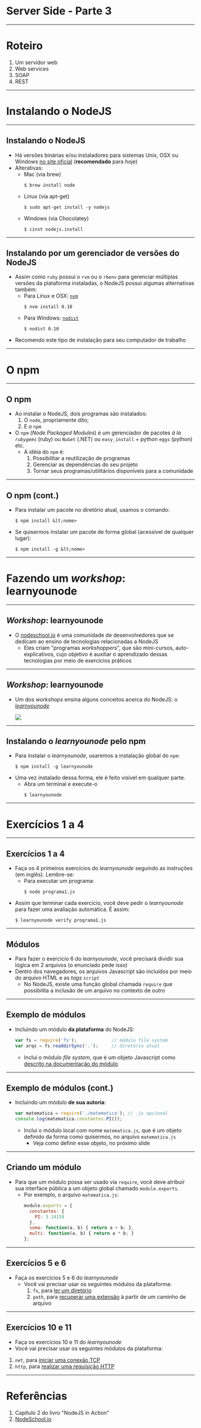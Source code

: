 # Server Side - Parte 3

---
# Roteiro

1. Um servidor web
1. Web services
1. SOAP
1. REST

---
# Instalando o NodeJS

---
## Instalando o NodeJS

- Há versões binárias e/ou instaladores para sistemas Unix, OSX ou Windows
  [no site oficial](http://www.nodejs.org) (**recomendado** para hoje)
- Alterativas:
  - Mac (via brew)
    ```
    $ brew install node
    ```
  - Linux (via apt-get)
    ```
    $ sudo apt-get install -y nodejs
    ```
  - Windows (via Chocolatey)
    ```
    $ cinst nodejs.install
    ```

---
## Instalando por um gerenciador de versões do NodeJS

- Assim como `ruby` possui o `rvm` ou o `rbenv` para gerenciar múltiplas
  versões da plataforma instaladas, o NodeJS possui algumas alternativas
  também:
  - Para Linux e OSX: [`nvm`](https://github.com/creationix/nvm)
    ```
    $ nvm install 0.10
    ```
  - Para Windows: [`nodist`](https://github.com/marcelklehr/nodist)
    ```
    $ nodist 0.10
    ```
- Recomendo este tipo de instalação para seu computador de trabalho

---
# O **npm**

---
## O **npm**

- Ao instalar o NodeJS, dois programas são instalados:
  1. O `node`, propriamente dito;
  1. E o `npm`
- O `npm` (_Node Packaged Modules_) é um gerenciador de pacotes _à la
  `rubygems`_ (ruby) ou `NuGet` (.NET) ou `easy_install` + python `eggs`
  (python) etc.
  - A idéia do `npm` é:
    1. Possibilitar a reutilização de programas
    1. Gerenciar as dependências do seu projeto
    1. Tornar seus programas/utilitários disponíveis para a comunidade

---
## O **npm** (cont.)

- Para instalar um pacote no diretório atual, usamos o comando:
  ```
  $ npm install &lt;nome>
  ```
- Se quisermos instalar um pacote de forma global (acessível de qualquer
  lugar):
  ```
  $ npm install -g &lt;nome>
  ```

---
# Fazendo um _workshop_: **learnyounode**

---
## _Workshop_: **learnyounode**

- O [nodeschool.io](http://nodeschool.io) é uma comunidade de desenvolvedores
  que se dedicam ao ensino de tecnologias relacionadas a NodeJS
  - Eles criam "programas _workshoppers_", que são mini-cursos,
    auto-explicativos, cujo objetivo é auxiliar o aprendizado dessas
    tecnologias por meio de exercícios práticos


---
## _Workshop_: **learnyounode**

- Um dos _workshops_ ensina alguns conceitos acerca do NodeJS: o
  [_learnyounode_](https://github.com/rvagg/learnyounode)

  ![](images/learnyounode.png)

---
## Instalando o _learnyounode_ pelo npm

- Para instalar o _learnyounode_, usaremos a instalação global do `npm`:
  ```
  $ npm install -g learnyounode
  ```
- Uma vez instalado dessa forma, ele é feito visível em qualquer parte.
  - Abra um terminal e execute-o
    ```
    $ learnyounode
    ```

---
# Exercícios 1 a 4

---
## Exercícios 1 a 4

- Faça os 4 primeiros exercícios do _learnyounode_ seguindo as instruções (em
  inglês). Lembre-se:
  - Para executar um programa:
    ```
    $ node programa1.js
    ```
- Assim que terminar cada exercício, você deve pedir o _learnyounode_ para
  fazer uma avaliação automática. É assim:
  ```
  $ learnyounode verify programa1.js
  ```

---
## Módulos

- Para fazer o exercício 6 do _learnyounode_, você precisará dividir sua lógica
  em 2 arquivos (o enunciado pede isso)
- Dentro dos navegadores, os arquivos Javascript são incluídos por meio do
  arquivo HTML e as _tags_ `script`
  - No NodeJS, existe uma função global chamada `require` que possibilita a
    inclusão de um arquivo no contexto de outro

---
## Exemplo de módulos

- Incluindo um módulo **da plataforma** do NodeJS:
  ```js
  var fs = require('fs');             // módulo file system
  var arqs = fs.readdirSync('.');     // diretório atual
  ```
  - Inclui o módulo _file system_, que é um objeto Javascript como [descrito
    na documentação do módulo](http://nodejs.org/api/fs.html)

---
## Exemplo de módulos (cont.)

- Incluindo um módulo **de sua autoria**:
  ```js
  var matematica = require('./matematica'); // .js opcional
  console.log(matematica.constantes.PI());
  ```
  - Inclui o módulo local com nome `matematica.js`, que é um objeto definido
    da forma como quisermos, no arquivo `matematica.js`
    - Veja como definir esse objeto, no próximo slide

---
## Criando um módulo

- Para que um módulo possa ser usado via `require`, você deve atribuir
  sua interface pública a um objeto global chamado `module.exports`.
  - Por exemplo, o arquivo `matematica.js`:
    ```js
    module.exports = {
      constantes: {
        PI: 3.14159
      },
      soma: function(a, b) { return a + b; },
      multi: function(a, b) { return a * b; }
    };
    ```

---
## Exercícios 5 e 6

- Faça os exercícios 5 e 6 do _learnyounode_
  - Você vai precisar usar os seguintes módulos da plataforma:
    1. `fs`, para [ler um diretório](http://nodejs.org/api/fs.html#fs_fs_readdir_path_callback)
    1. `path`, para [recuperar uma extensão](http://nodejs.org/api/path.html#path_path_extname_p) à partir de um caminho de arquivo

---
## Exercícios 10 e 11

- Faça os exercícios 10 e 11 do _learnyounode_
- Você vai precisar usar os seguintes módulos da plataforma:
1. `net`, para [iniciar uma conexão TCP](http://nodejs.org/api/net.html)
1. `http`, para [realizar uma requisição HTTP](http://nodejs.org/api/http.html)

---
# Referências

1. Capítulo 2 do livro "NodeJS in Action"
1. [NodeSchool.io](http://nodeschool.io)
